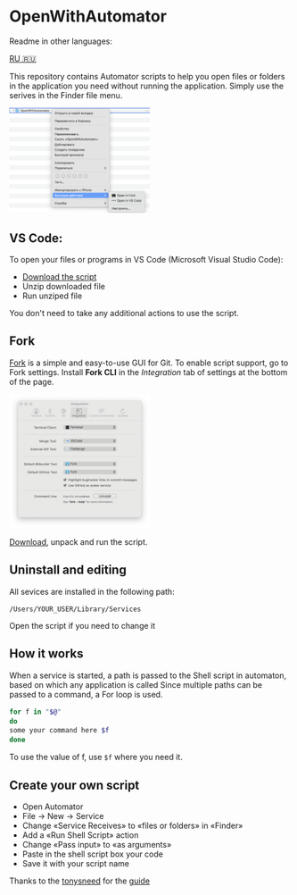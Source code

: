 # OpenWithAutomator
Readme in other languages:

[RU :ru:](./README/README-RU.md)

This repository contains Automator scripts to help you open files or folders in the application you need without running the application. Simply use the serives in the Finder file menu.

<picture>
  <source media="(prefers-color-scheme: dark)" srcset="/../../raw/main/Images/RU/Finder-example-dark.png">
  <source media="(prefers-color-scheme: light)" srcset="/../../raw/main/Images/RU/Finder-example.png">
  <img width="50%" alt="An example of what the script does" src="./Images/RU/Finder-example.png">
</picture>

## VS Code:
To open your files or programs in VS Code (Microsoft Visual Studio Code): 
* [Download the script](/../../raw/main/Open%20in%20Fork.zip)
* Unzip downloaded file
* Run unziped file

You don't need to take any additional actions to use the script.

## Fork
[Fork](https://fork.dev) is a simple and easy-to-use GUI for Git. To enable script support, go to Fork settings. Install **Fork CLI** in the *Integration* tab of settings at the bottom of the page.

<picture>
  <source media="(prefers-color-scheme: dark)" srcset="/../../raw/main/Images/Fork-cli-dark.png">
  <source media="(prefers-color-scheme: light)" srcset="/../../raw/main/Images/Fork-cli.png">
  <img width="50%" alt="Fork settings UI. Integration tab" src="./Images/Fork-cli.png">
</picture>

[Download](/../../raw/main/Open%20in%20Fork.zip), unpack and run the script.

## Uninstall and editing
All sevices are installed in the following path:
```
/Users/YOUR_USER/Library/Services
```
Open the script if you need to change it

## How it works
When a service is started, a path is passed to the Shell script in automaton, based on which any application is called
Since multiple paths can be passed to a command, a For loop is used.
```bash
for f in "$@"
do
some your command here $f
done
```
To use the value of f, use `$f` where you need it.

## Create your own script
- Open Automator
- File -> New -> Service 
- Change «Service Receives» to «files or folders» in «Finder» 
- Add a «Run Shell Script» action 
- Change «Pass input» to «as arguments» 
- Paste in the shell script box your code
- Save it with your script name

Thanks to the [tonysneed](https://github.com/tonysneed) for the [guide](https://gist.github.com/tonysneed/f9f09bfa28bcf98e8d8306f9b21f99e2)

